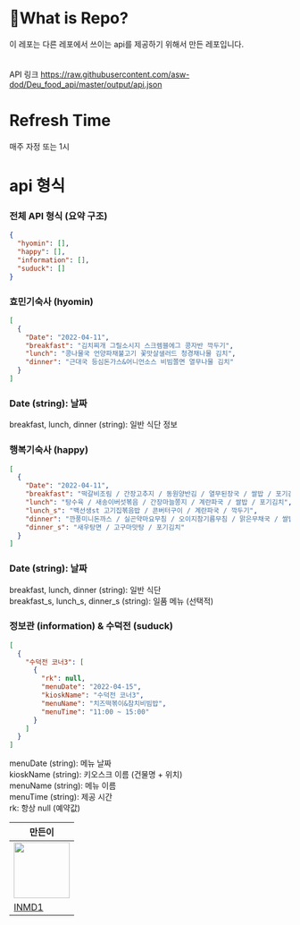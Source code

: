 # :thinking:What is Repo?
이 레포는 다른 레포에서 쓰이는 api를 제공하기 위해서 만든 레포입니다.<br>
<br><br>
API 링크
https://raw.githubusercontent.com/asw-dod/Deu_food_api/master/output/api.json

# Refresh Time
매주 자정 또는 1시


# api 형식
### 전체 API 형식 (요약 구조)
```json
{
  "hyomin": [],        
  "happy": [],        
  "information": [],  
  "suduck": []        
}
```
### 효민기숙사 (hyomin)
```json
[
  {
    "Date": "2022-04-11",
    "breakfast": "김치찌개 그릴소시지 스크렘블에그 콩자반 깍두기",
    "lunch": "콩나물국 언양파채불고기 꽃맛살샐러드 청경채나물 김치",
    "dinner": "근대국 등심돈가스&어니언소스 비빔쫄면 열무나물 김치"
  }
]
```
### Date (string): 날짜
breakfast, lunch, dinner (string): 일반 식단 정보

### 행복기숙사 (happy)
```json
[
  {
    "Date": "2022-04-11",
    "breakfast": "떡갈비조림 / 간장고추지 / 동원양반김 / 열무된장국 / 쌀밥 / 포기김치",
    "lunch": "탕수육 / 새송이버섯볶음 / 간장마늘쫑지 / 계란파국 / 쌀밥 / 포기김치",
    "lunch_s": "백선생st 고기집볶음밥 / 콘버터구이 / 계란파국 / 깍두기",
    "dinner": "깐풍미니돈까스 / 실곤약마요무침 / 오이지참기름무침 / 맑은무채국 / 쌀밥 / 포기김치",
    "dinner_s": "새우탕면 / 고구마맛탕 / 포기김치"
  }
]
```
### Date (string): 날짜
breakfast, lunch, dinner (string): 일반 식단<br/>
breakfast_s, lunch_s, dinner_s (string): 일품 메뉴 (선택적)

### 정보관 (information) & 수덕전 (suduck)
```json
[
  {
    "수덕전 코너3": [
      {
        "rk": null,
        "menuDate": "2022-04-15",
        "kioskName": "수덕전 코너3",
        "menuName": "치즈떡볶이&참치비빔밥",
        "menuTime": "11:00 ~ 15:00"
      }
    ]
  }
]
```

menuDate (string): 메뉴 날짜<br/>
kioskName (string): 키오스크 이름 (건물명 + 위치)<br/>
menuName (string): 메뉴 이름<br/>
menuTime (string): 제공 시간<br/>
rk: 항상 null (예약값)



|만든이|
|-----|
|<img src="https://user-images.githubusercontent.com/87979171/162585096-70d66225-252e-4ebd-a2b8-2745282ab878.png" width="100" height="100">
|[INMD1](https://github.com/INMD1)|
